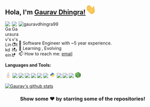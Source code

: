 ## Hola, I'm [Gaurav Dhingra!]()<img src="https://github.com/ABSphreak/ABSphreak/blob/master/gifs/Hi.gif" width="35px">

<a href="https://www.linkedin.com/in/gauravdhingra99/">
  <img align="left" alt="Gaurav's Linkdein" width="22px" src="https://cdn.jsdelivr.net/npm/simple-icons@v3/icons/linkedin.svg" />
</a>
<a href="https://github.com/gauravdhingra99">
  <img align="left" alt="Gaurav's Github" width="22px" src="https://cdn.jsdelivr.net/npm/simple-icons@v3/icons/github.svg" />
</a>
<p align="left"> <img src="https://komarev.com/ghpvc/?username=gauravdhingra99&label=Views&color=brightgreen&style=plastic" alt="gauravdhingra99" /> </p>
<br/>


- 🔭 Software Engineer with ~5 year experience.
- 🌱 Learning , Evolving
- 📫 How to reach me: [email](gaurav.161b080@gmail.com) 

**Languages and Tools:**  

<code><img height="20" src="https://raw.githubusercontent.com/github/explore/80688e429a7d4ef2fca1e82350fe8e3517d3494d/topics/java/java.png"></code>
<code><img height="20" src="https://icongr.am/devicon/c-original.svg"></code>
<code><img height="20" src="https://icongr.am/devicon/linux-original.svg"></code>
<code><img height="20" src="https://icongr.am/devicon/cplusplus-original.svg"></code>
<code><img height="20" src="https://icongr.am/devicon/mysql-original-wordmark.svg"></code>
<code><img height="20" src="https://icongr.am/devicon/git-original-wordmark.svg"></code>
<code><img height="20" src="https://icongr.am/devicon/cplusplus-original.svg"></code>
<code><img height="20" src="https://raw.githubusercontent.com/github/explore/80688e429a7d4ef2fca1e82350fe8e3517d3494d/topics/python/python.png"></code>
<code><img height="20" src="https://images.app.goo.gl/wdfpxtbFguRfGieQ7"></code>
<code><img height="20" src="https://images.app.goo.gl/4beVdCgn8ZjgGyFx6"></code>
<code><img height="20" src="https://images.app.goo.gl/M6j2tMP47dvi8qh5A"></code>
<code><img height="20" src="https://raw.githubusercontent.com/github/explore/80688e429a7d4ef2fca1e82350fe8e3517d3494d/topics/nodejs/nodejs.png"></code>    

<a href="https://github.com/gauravdhingra99">
 <img align="center" src="https://github-readme-stats.vercel.app/api?username=gauravdhingra99&count_private=true&show_icons=true&theme=dark&line_height=27" alt="Gaurav's github stats"/>
</a>



<div align="center">

### Show some ❤️ by starring some of the repositories!

</div>
